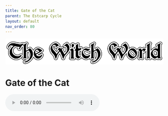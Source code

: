 ```yaml
---
title: Gate of the Cat
parent: The Estcarp Cycle
layout: default
nav_order: 80
---
```


![Witch World](../../assets/img/swiat_czarownic.png "Witch World")

# Gate of the Cat

<audio controls>
	 <source src="../../assets/mp3/godai_w_swiecie_czarownic_odcinek_08.mp3" type="audio/mpeg">
		Your browser does not support the audio element.
</audio> 
